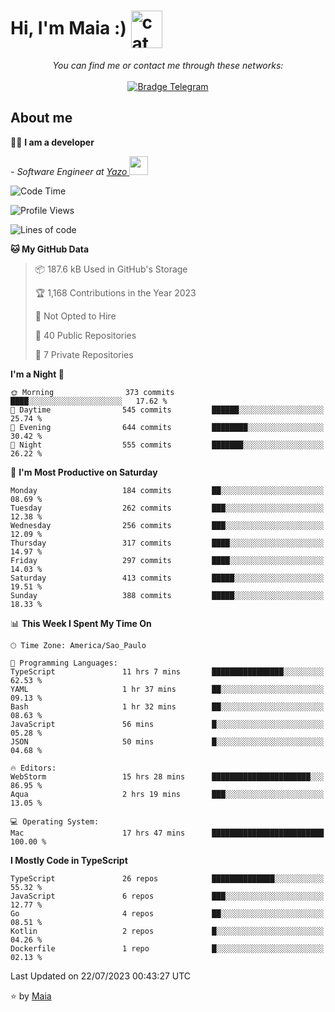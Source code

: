 <h1 align="left">Hi, I'm Maia :) 
<img src="https://emojis.slackmojis.com/emojis/images/1643509834/36299/black-cat.gif?1643509834" width="50" height="60" align="center"  alt="cat"/>
</h1>

<p align="center">
    <i>You can find me or contact me through these networks:</i>
    <br/><br/>
    <a href="https://t.me/mrootx" target="_blank">
        <img src="https://img.shields.io/badge/-Telegram-2CA5E0?logo=telegram&style=flat&logoColor=white" alt="Bradge Telegram" />
    </a>
</p>

## About me

:technologist: <strong>I am a developer</strong> <br>

<p><em> - Software Engineer at <a href="[https://pdasolucoes.com.br](https://yazo.com.br/)">Yazo
</a><img src="https://media.giphy.com/media/WUlplcMpOCEmTGBtBW/giphy.gif" width="30"> 
</em></p>

<!--START_SECTION:waka-->
![Code Time](http://img.shields.io/badge/Code%20Time-2%2C945%20hrs%2048%20mins-blue)

![Profile Views](http://img.shields.io/badge/Profile%20Views-3-blue)

![Lines of code](https://img.shields.io/badge/From%20Hello%20World%20I%27ve%20Written-590.5%20thousand%20lines%20of%20code-blue)

**🐱 My GitHub Data** 

> 📦 187.6 kB Used in GitHub's Storage 
 > 
> 🏆 1,168 Contributions in the Year 2023
 > 
> 🚫 Not Opted to Hire
 > 
> 📜 40 Public Repositories 
 > 
> 🔑 7 Private Repositories 
 > 
**I'm a Night 🦉** 

```text
🌞 Morning                373 commits         ████░░░░░░░░░░░░░░░░░░░░░   17.62 % 
🌆 Daytime                545 commits         ██████░░░░░░░░░░░░░░░░░░░   25.74 % 
🌃 Evening                644 commits         ████████░░░░░░░░░░░░░░░░░   30.42 % 
🌙 Night                  555 commits         ███████░░░░░░░░░░░░░░░░░░   26.22 % 
```
📅 **I'm Most Productive on Saturday** 

```text
Monday                   184 commits         ██░░░░░░░░░░░░░░░░░░░░░░░   08.69 % 
Tuesday                  262 commits         ███░░░░░░░░░░░░░░░░░░░░░░   12.38 % 
Wednesday                256 commits         ███░░░░░░░░░░░░░░░░░░░░░░   12.09 % 
Thursday                 317 commits         ████░░░░░░░░░░░░░░░░░░░░░   14.97 % 
Friday                   297 commits         ████░░░░░░░░░░░░░░░░░░░░░   14.03 % 
Saturday                 413 commits         █████░░░░░░░░░░░░░░░░░░░░   19.51 % 
Sunday                   388 commits         █████░░░░░░░░░░░░░░░░░░░░   18.33 % 
```


📊 **This Week I Spent My Time On** 

```text
🕑︎ Time Zone: America/Sao_Paulo

💬 Programming Languages: 
TypeScript               11 hrs 7 mins       ████████████████░░░░░░░░░   62.53 % 
YAML                     1 hr 37 mins        ██░░░░░░░░░░░░░░░░░░░░░░░   09.13 % 
Bash                     1 hr 32 mins        ██░░░░░░░░░░░░░░░░░░░░░░░   08.63 % 
JavaScript               56 mins             █░░░░░░░░░░░░░░░░░░░░░░░░   05.28 % 
JSON                     50 mins             █░░░░░░░░░░░░░░░░░░░░░░░░   04.68 % 

🔥 Editors: 
WebStorm                 15 hrs 28 mins      ██████████████████████░░░   86.95 % 
Aqua                     2 hrs 19 mins       ███░░░░░░░░░░░░░░░░░░░░░░   13.05 % 

💻 Operating System: 
Mac                      17 hrs 47 mins      █████████████████████████   100.00 % 
```

**I Mostly Code in TypeScript** 

```text
TypeScript               26 repos            ██████████████░░░░░░░░░░░   55.32 % 
JavaScript               6 repos             ███░░░░░░░░░░░░░░░░░░░░░░   12.77 % 
Go                       4 repos             ██░░░░░░░░░░░░░░░░░░░░░░░   08.51 % 
Kotlin                   2 repos             █░░░░░░░░░░░░░░░░░░░░░░░░   04.26 % 
Dockerfile               1 repo              █░░░░░░░░░░░░░░░░░░░░░░░░   02.13 % 
```




 Last Updated on 22/07/2023 00:43:27 UTC
<!--END_SECTION:waka-->

⭐️ by [Maia](https://github.com/gabrielmaialva33/)


